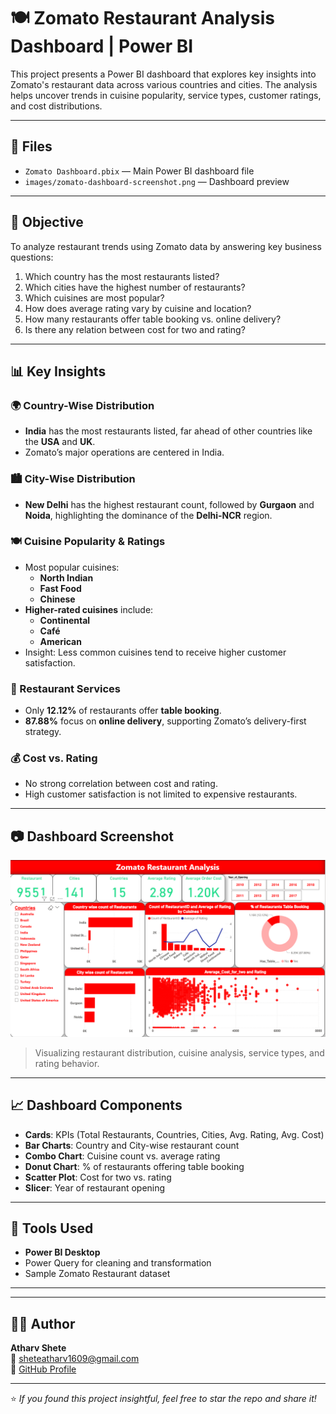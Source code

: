 # 🍽️ Zomato Restaurant Analysis Dashboard | Power BI

This project presents a Power BI dashboard that explores key insights into Zomato's restaurant data across various countries and cities. The analysis helps uncover trends in cuisine popularity, service types, customer ratings, and cost distributions.

---

## 📁 Files

- `Zomato Dashboard.pbix` — Main Power BI dashboard file
- `images/zomato-dashboard-screenshot.png` — Dashboard preview

---

## 🎯 Objective

To analyze restaurant trends using Zomato data by answering key business questions:

1. Which country has the most restaurants listed?
2. Which cities have the highest number of restaurants?
3. Which cuisines are most popular?
4. How does average rating vary by cuisine and location?
5. How many restaurants offer table booking vs. online delivery?
6. Is there any relation between cost for two and rating?

---

## 📊 Key Insights

### 🌍 Country-Wise Distribution
- **India** has the most restaurants listed, far ahead of other countries like the **USA** and **UK**.
- Zomato’s major operations are centered in India.

### 🏙️ City-Wise Distribution
- **New Delhi** has the highest restaurant count, followed by **Gurgaon** and **Noida**, highlighting the dominance of the **Delhi-NCR** region.

### 🍽️ Cuisine Popularity & Ratings
- Most popular cuisines:
  - **North Indian**
  - **Fast Food**
  - **Chinese**
- **Higher-rated cuisines** include:
  - **Continental**
  - **Café**
  - **American**
- Insight: Less common cuisines tend to receive higher customer satisfaction.

### 📅 Restaurant Services
- Only **12.12%** of restaurants offer **table booking**.
- **87.88%** focus on **online delivery**, supporting Zomato’s delivery-first strategy.

### 💰 Cost vs. Rating
- No strong correlation between cost and rating.
- High customer satisfaction is not limited to expensive restaurants.

---

## 📷 Dashboard Screenshot

![Zomato Dashboard](images/zomato-dashboard-screenshot.png)

> Visualizing restaurant distribution, cuisine analysis, service types, and rating behavior.

---

## 📈 Dashboard Components

- **Cards**: KPIs (Total Restaurants, Countries, Cities, Avg. Rating, Avg. Cost)
- **Bar Charts**: Country and City-wise restaurant count
- **Combo Chart**: Cuisine count vs. average rating
- **Donut Chart**: % of restaurants offering table booking
- **Scatter Plot**: Cost for two vs. rating
- **Slicer**: Year of restaurant opening

---

## 🧰 Tools Used

- **Power BI Desktop**
- Power Query for cleaning and transformation
- Sample Zomato Restaurant dataset

---



---

## 👨‍💻 Author

**Atharv Shete**    
📧 sheteatharv1609@gmail.com  
🔗 [GitHub Profile](https://github.com/AtharvShete2610)

---

⭐ *If you found this project insightful, feel free to star the repo and share it!*


